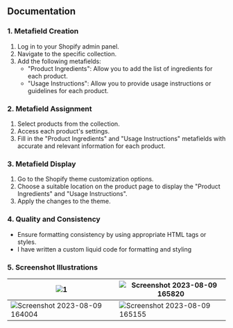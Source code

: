 ## Documentation

### 1. Metafield Creation

1. Log in to your Shopify admin panel.
2. Navigate to the specific collection.
3. Add the following metafields:
   - "Product Ingredients": Allow you to add the list of ingredients for each product.
   - "Usage Instructions": Allow you to provide usage instructions or guidelines for each product.

### 2. Metafield Assignment

1. Select products from the collection.
2. Access each product's settings.
3. Fill in the "Product Ingredients" and "Usage Instructions" metafields with accurate and relevant information for each product.

### 3. Metafield Display

1. Go to the Shopify theme customization options.
2. Choose a suitable location on the product page to display the "Product Ingredients" and "Usage Instructions".
3. Apply the changes to the theme.

### 4. Quality and Consistency

- Ensure formatting consistency by using appropriate HTML tags or styles.
- I have written a custom liquid code for formatting and styling

### 5. Screenshot Illustrations

| ![1](https://github.com/saiteja181/student/assets/114638279/cbe65830-0ef6-4f04-8d91-b6b7c2e14de6) | ![Screenshot 2023-08-09 165820](https://github.com/saiteja181/student/assets/114638279/57ac631c-537c-47a2-9038-be2999d5608c) |
|--|--|
| ![Screenshot 2023-08-09 164004](https://github.com/saiteja181/student/assets/114638279/02277a00-3849-4d46-8f1a-b6a2762d829f) | ![Screenshot 2023-08-09 165155](https://github.com/saiteja181/student/assets/114638279/e87757ad-f78d-4d88-8348-7670435eef3f) |

